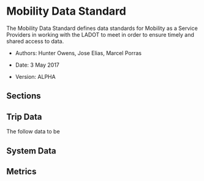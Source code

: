 # Mobility Data Standard

The Mobility Data Standard defines data standards for Mobility as a Service Providers in working with the LADOT to meet in order to ensure timely and shared access to data. 

* Authors: Hunter Owens, Jose Elias, Marcel Porras 

* Date: 3 May 2017 

* Version: ALPHA 

## Sections 

## Trip Data

The follow data to be 

## System Data 

## Metrics 

